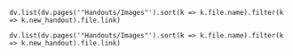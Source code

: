 ```dataviewjs
dv.list(dv.pages('"Handouts/Images"').sort(k => k.file.name).filter(k => k.new_handout).file.link)
```


```dataviewjs
dv.list(dv.pages('"Handouts/Images"').sort(k => k.file.name).filter(k => k.new_handout).file.link)
```
